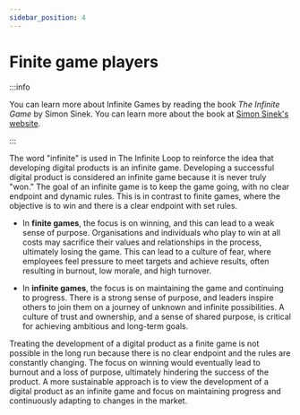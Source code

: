 ```yaml
---
sidebar_position: 4
---
```


# Finite game players

:::info

You can learn more about Infinite Games by reading the book *The Infinite Game* by Simon Sinek. You can learn more about the book at [Simon Sinek's website](https://simonsinek.com//books/the-infinite-game/).

:::

The word "infinite" is used in The Infinite Loop to reinforce the idea that developing digital products is an infinite game. Developing a successful digital product is considered an infinite game because it is never truly "won." The goal of an infinite game is to keep the game going, with no clear endpoint and dynamic rules. This is in contrast to finite games, where the objective is to win and there is a clear endpoint with set rules.

- In **finite games**, the focus is on winning, and this can lead to a weak sense of purpose. Organisations and individuals who play to win at all costs may sacrifice their values and relationships in the process, ultimately losing the game. This can lead to a culture of fear, where employees feel pressure to meet targets and achieve results, often resulting in burnout, low morale, and high turnover.

- In **infinite games**, the focus is on maintaining the game and continuing to progress. There is a strong sense of purpose, and leaders inspire others to join them on a journey of unknown and infinite possibilities. A culture of trust and ownership, and a sense of shared purpose, is critical for achieving ambitious and long-term goals.

Treating the development of a digital product as a finite game is not possible in the long run because there is no clear endpoint and the rules are constantly changing. The focus on winning would eventually lead to burnout and a loss of purpose, ultimately hindering the success of the product. A more sustainable approach is to view the development of a digital product as an infinite game and focus on maintaining progress and continuously adapting to changes in the market.

